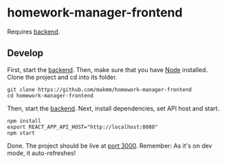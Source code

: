 # homework-manager-frontend

Requires [backend](https://github.com/makmm/homework-manager-backend).

## Develop

First, start the [backend](https://github.com/makmm/homework-manager-backend).
Then, make sure that you have [Node](https://nodejs.org) installed.
Clone the project and cd into its folder.

```shell
git clone https://github.com/makmm/homework-manager-frontend
cd homework-manager-frontend
```

Then, start the [backend](https://github.com/makmm/homework-manager-backend).
Next, install dependencies, set API host and start.

```shell
npm install
export REACT_APP_API_HOST="http://localhost:8080"
npm start
```

Done. The project should be live at [port 3000](http://localhost:3000).
Remember: As it's on dev mode, it auto-refreshes!